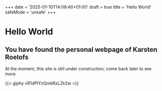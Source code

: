 +++
date = '2025-01-10T14:06:40+01:00'
draft = true
title = 'Hello World'
safeMode = 'unsafe'
+++
# Hello World

## You have found the personal webpage of Karsten Roelofs

At the moment, this site is still under construction; come back later to see more.

{{< giphy vR1dPIYzQmkRzLZk2w >}}
